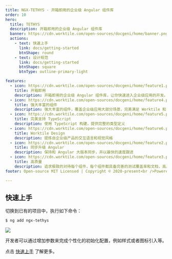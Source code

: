 ```yaml
---
title: NGX-TETHYS - 开箱即用的企业级 Angular 组件库
order: 10
hero:
  title: TETHYS
  description: 开箱即用的企业级 Angular 组件库
  banner: https://cdn.worktile.com/open-sources/docgeni/home/banner.png
  actions:
    - text: 快速上手
      link: docs/getting-started
      btnShape: round
    - text: 设计规范
      link: docs/getting-started
      btnShape: square
      btnType: outline-primary-light

features:
  - icon: https://cdn.worktile.com/open-sources/docgeni/home/feature1.png
    title: 开箱即用
    description: 开箱即用的企业级 Angular 组件库，让你快速进入企业级应用的开发。
  - icon: https://cdn.worktile.com/open-sources/docgeni/home/feature4.png
    title: 强大丰富的组件
    description: 强大丰富的组件，覆盖企业级应用大部分场景，完美满足 Worktile 和 PingCode 两款中大型 SaaS 应用
  - icon: https://cdn.worktile.com/open-sources/docgeni/home/feature5.png
    title: 完美支持 TypeScript
    description: 使用 TypeScript 构建，提供完整的类型定义
  - icon: https://cdn.worktile.com/open-sources/docgeni/home/feature6.png
    title: Worktile Design
    description: 提炼自企业级产品的交互语言和视觉风格
  - icon: https://cdn.worktile.com/open-sources/docgeni/home/feature2.png
    title: 同步升级 Angular
    description: 保持和 Angular 大版本同步，并以最快的速度跟进 
  - icon: https://cdn.worktile.com/open-sources/docgeni/home/feature3.png
    title: 高质量
    description: 追求极致的对待每个组件，每个组件都具备完善的测试覆盖率和文档，高质量等于放心使用，
footer: Open-source MIT Licensed | Copyright © 2020-present<br />Powered by Worktile

---
```



 ## 快速上手

切换到已有的项目中，执行如下命令：

```bash
$ ng add ngx-tethys
```


<img class="mb-2" src="https://cdn.pingcode.com/open-sources/ngx-tethys/images/ng-add.png" />

开发者可以通过增加参数来完成个性化的初始化配置，例如样式或者图标引入等。

点击 [快速上手](/ngx-tethys/docs/getting-started) 了解更多。


